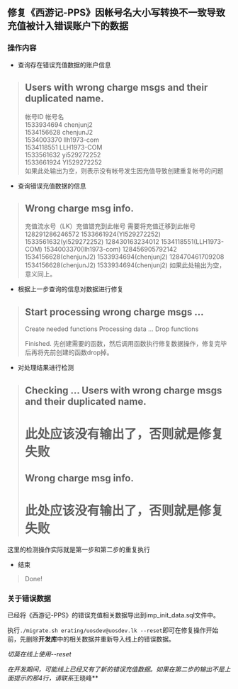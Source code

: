 ## 修复《西游记-PPS》因帐号名大小写转换不一致导致充值被计入错误账户下的数据

### 操作内容

* 查询存在错误充值数据的账户信息
> Users with wrong charge msgs and their duplicated name.
> -------------------------------------------------------
> 帐号ID     帐号名  
> 1533934694 chenjunj2  
> 1534156628 chenjunJ2  
> 1534003370 llh1973-com  
> 1534118551 LLH1973-COM  
> 1533561632 yi529272252  
> 1533661924 YI529272252  
  如果此处输出为空，则表示没有帐号发生因充值导致创建重复帐号的问题

* 查询错误充值数据的信息
> Wrong charge msg info.
> -------------------------------------------------------
> 充值流水号（LK）充值错充到此帐号         需要将充值迁移到此帐号
> 128291286246572 1533661924(YI529272252)  1533561632(yi529272252)
> 128430163234012 1534118551(LLH1973-COM)  1534003370(llh1973-com)
> 128456905792142 1534156628(chenjunJ2)    1533934694(chenjunj2)
> 128470461709208 1534156628(chenjunJ2)    1533934694(chenjunj2)
  如果此处输出为空，意义同上。

* 根据上一步查询的信息对数据进行修复
> Start processing wrong charge msgs ...
> -------------------------------------------------------
> Create needed functions
> Processing data ...
> Drop functions
> 
> Finished.
  先创建需要的函数，然后调用函数执行修复数据操作，修复完毕后再将先前创建的函数drop掉。

* 对处理结果进行检测
> Checking ...
> Users with wrong charge msgs and their duplicated name.
> -------------------------------------------------------
> # 此处应该没有输出了，否则就是修复失败
> Wrong charge msg info.
> -------------------------------------------------------
> # 此处应该没有输出了，否则就是修复失败
  这里的检测操作实际就是第一步和第二步的重复执行

* 结束
> Done!

### 关于错误数据
已经将《西游记-PPS》的错误充值相关数据导出到imp_init_data.sql文件中。

执行`./migrate.sh erating/uosdev@uosdev.lk --reset`即可在修复操作开始前，先删除**开发库**中的相关数据并重新导入线上的错误数据。

*切莫在线上使用--reset*

*在开发期间，可能线上已经又有了新的错误充值数据。如果在第二步的输出不是上面提示的那4行，请联系*王晓峰**

